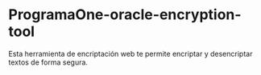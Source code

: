 # ProgramaOne-oracle-encryption-tool
Esta herramienta de encriptación web te permite encriptar y desencriptar textos de forma segura.
